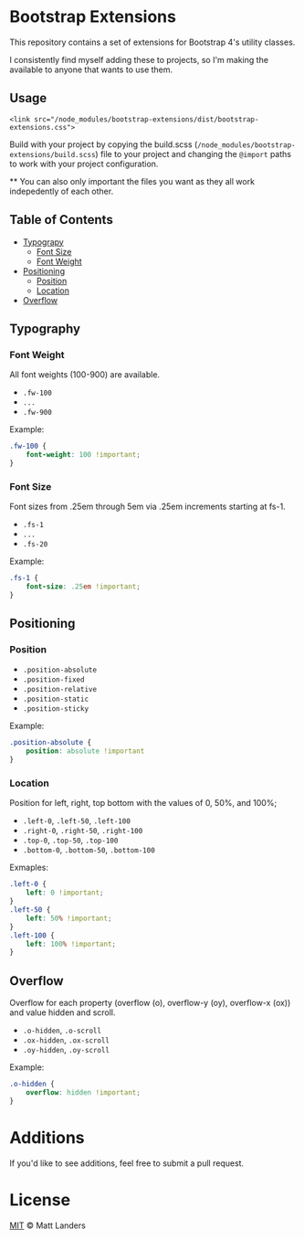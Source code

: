 # Bootstrap Extensions

This repository contains a set of extensions for Bootstrap 4's utility classes.

I consistently find myself adding these to projects, so I'm making the available to anyone that wants to use them.

## Usage

`<link src="/node_modules/bootstrap-extensions/dist/bootstrap-extensions.css">`

Build with your project by copying the build.scss (`/node_modules/bootstrap-extensions/build.scss`) file to your project and changing the `@import` paths to work with your project configuration.

** You can also only important the files you want as they all work indepedently of each other.

## Table of Contents

- [Typograpy](#typography)
  - [Font Size](#font-size)
  - [Font Weight](#font-weight)
- [Positioning](#positioning)
  - [Position](#position)
  - [Location](#location)
- [Overflow](#overflow)

## Typography

### Font Weight

All font weights (100-900) are available.

* `.fw-100`
* `...`
* `.fw-900`

Example:
```css
.fw-100 {
    font-weight: 100 !important;
}
```

### Font Size

Font sizes from .25em through 5em via .25em increments starting at fs-1.

* `.fs-1` 
* `...`
* `.fs-20`

Example:
```css
.fs-1 {
    font-size: .25em !important;
}
```

## Positioning

### Position

* `.position-absolute`
* `.position-fixed`
* `.position-relative`
* `.position-static`
* `.position-sticky`

Example:
```css
.position-absolute {
    position: absolute !important
}
```

### Location

Position for left, right, top bottom with the values of 0, 50%, and 100%;

* `.left-0`, `.left-50`, `.left-100`
* `.right-0`, `.right-50`, `.right-100`
* `.top-0`, `.top-50`, `.top-100`
* `.bottom-0`, `.bottom-50`, `.bottom-100`

Exmaples:
```css
.left-0 {
    left: 0 !important;
}
.left-50 {
    left: 50% !important;
}
.left-100 {
    left: 100% !important;
}
```

## Overflow

Overflow for each property (overflow (o), overflow-y (oy), overflow-x (ox)) and value hidden and scroll.

* `.o-hidden`, `.o-scroll`
* `.ox-hidden`, `.ox-scroll`
* `.oy-hidden`, `.oy-scroll`

Example:

```css
.o-hidden {
    overflow: hidden !important;
}
```

# Additions
If you'd like to see additions, feel free to submit a pull request.

# License

[MIT](LICENSE) © Matt Landers